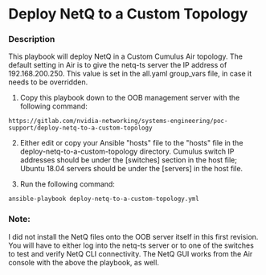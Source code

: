 # Deploy NetQ to a Custom Topology

### Description

This playbook will deploy NetQ in a Custom Cumulus Air topology. The default setting in Air is to give the netq-ts server the IP address of 192.168.200.250. This value is set in the all.yaml group_vars file, in case it needs to be overridden.

1. Copy this playbook down to the OOB management server with the following command:

```
https://gitlab.com/nvidia-networking/systems-engineering/poc-support/deploy-netq-to-a-custom-topology
```

2. Either edit or copy your Ansible "hosts" file to the "hosts" file in the deploy-netq-to-a-custom-topology directory. Cumulus switch IP addresses should be under the [switches] section in the host file; Ubuntu 18.04 servers should be under the [servers] in the host file.

3. Run the following command:

```
ansible-playbook deploy-netq-to-a-custom-topology.yml
```

### Note:

I did not install the NetQ files onto the OOB server itself in this first revision. You will have to either log into the netq-ts server or to one of the switches to test and verify NetQ CLI connectivity. The NetQ GUI works from the Air console with the above the playbook, as well.
